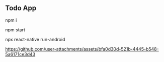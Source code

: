 ## Todo App 
npm i

npm start 

npx react-native run-android

https://github.com/user-attachments/assets/bfa0d30d-521b-4445-b548-5a6171ce3d43

